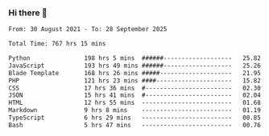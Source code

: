 ### Hi there 👋

<!--
**dominoto/dominoto** is a ✨ _special_ ✨ repository because its `README.md` (this file) appears on your GitHub profile.

Here are some ideas to get you started:

- 🔭 I’m currently working on ...
- 🌱 I’m currently learning ...
- 👯 I’m looking to collaborate on ...
- 🤔 I’m looking for help with ...
- 💬 Ask me about ...
- 📫 How to reach me: ...
- 😄 Pronouns: ...
- ⚡ Fun fact: ...
-->
<!--START_SECTION:waka-->

```txt
From: 30 August 2021 - To: 28 September 2025

Total Time: 767 hrs 15 mins

Python               198 hrs 5 mins  ######-------------------   25.82 %
JavaScript           193 hrs 49 mins ######-------------------   25.26 %
Blade Template       168 hrs 26 mins #####--------------------   21.95 %
PHP                  121 hrs 23 mins ####---------------------   15.82 %
CSS                  17 hrs 36 mins  #------------------------   02.30 %
JSON                 15 hrs 41 mins  #------------------------   02.04 %
HTML                 12 hrs 55 mins  -------------------------   01.68 %
Markdown             9 hrs 8 mins    -------------------------   01.19 %
TypeScript           6 hrs 29 mins   -------------------------   00.85 %
Bash                 5 hrs 47 mins   -------------------------   00.76 %
```

<!--END_SECTION:waka-->
